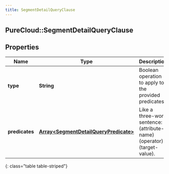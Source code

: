 ```yaml
---
title: SegmentDetailQueryClause
---
```

## PureCloud::SegmentDetailQueryClause

## Properties

|Name | Type | Description | Notes|
|------------ | ------------- | ------------- | -------------|
| **type** | **String** | Boolean operation to apply to the provided predicates | |
| **predicates** | [**Array&lt;SegmentDetailQueryPredicate&gt;**](SegmentDetailQueryPredicate.html) | Like a three-word sentence: (attribute-name) (operator) (target-value). | |
{: class="table table-striped"}



